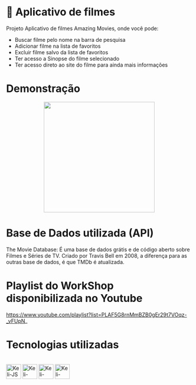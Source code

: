 # 📱 Aplicativo de filmes 
Projeto Aplicativo de filmes Amazing Movies, onde você pode:
<ul>
  <li>Buscar filme pelo nome na barra de pesquisa</li>
  <li>Adicionar filme na lista de favoritos</li>
  <li>Excluir filme salvo da lista de favoritos</li>
  <li>Ter acesso a Sinopse do filme selecionado </li>
  <li>Ter acesso direto ao site do filme para ainda mais informações </li>
</ul>

# Demonstração

<div align="center">
    <img src="/src/pages/Gif/filmes.gif" width="300px"</img> 
</div>

# Base de Dados utilizada (API)
The Movie Database: É uma base de dados grátis e de código aberto sobre Filmes e Séries de TV. Criado por Travis Bell em 2008, 
a diferença para as outras base de dados, é que TMDb é atualizada.

# Playlist do WorkShop disponibilizada no Youtube 
https://www.youtube.com/playlist?list=PLAF5G8rnMmBZB0gEr29t7VOqz-_vFUpN_

# Tecnologias utilizadas

<div style="display: inline_block"><br>
  <img align="center" alt="Keli-JS" height="40" width="40" src="https://cdn.iconscout.com/icon/free/png-64/javascript-3628858-3029998.png">
  <img align="center" alt="Keli-React" height="40" width="40" src="https://cdn.iconscout.com/icon/free/png-64/react-1-282599.png">
  <img align="center" alt="Keli-SDC" height="40" width="40" src="https://cdn-images-1.medium.com/max/1200/1*y1fCsOVCYCTi1B9Q_0BOYg.png">
  <img align="center" alt="Keli-Expo" height="40" width="40" src="https://github.com/expo/expo/raw/main/.github/resources/banner.png">
</div>
